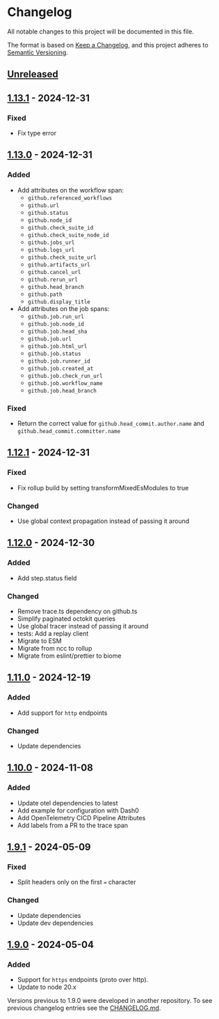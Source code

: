# Changelog

All notable changes to this project will be documented in this file.

The format is based on [Keep a Changelog](https://keepachangelog.com/en/1.1.0/),
and this project adheres to [Semantic Versioning](https://semver.org/spec/v2.0.0.html).

## [Unreleased]

## [1.13.1] - 2024-12-31

### Fixed

- Fix type error

## [1.13.0] - 2024-12-31

### Added

- Add attributes on the workflow span:
  - `github.referenced_workflows`
  - `github.url`
  - `github.status`
  - `github.node_id`
  - `github.check_suite_id`
  - `github.check_suite_node_id`
  - `github.jobs_url`
  - `github.logs_url`
  - `github.check_suite_url`
  - `github.artifacts_url`
  - `github.cancel_url`
  - `github.rerun_url`
  - `github.head_branch`
  - `github.path`
  - `github.display_title`
- Add attributes on the job spans:
  - `github.job.run_url`
  - `github.job.node_id`
  - `github.job.head_sha`
  - `github.job.url`
  - `github.job.html_url`
  - `github.job.status`
  - `github.job.runner_id`
  - `github.job.created_at`
  - `github.job.check_run_url`
  - `github.job.workflow_name`
  - `github.job.head_branch`

### Fixed

- Return the correct value for `github.head_commit.author.name` and `github.head_commit.committer.name`

## [1.12.1] - 2024-12-31

### Fixed

- Fix rollup build by setting transformMixedEsModules to true

### Changed

- Use global context propagation instead of passing it around

## [1.12.0] - 2024-12-30

### Added

- Add step.status field

### Changed

- Remove trace.ts dependency on github.ts
- Simplify paginated octokit queries
- Use global tracer instead of passing it around
- tests: Add a replay client
- Migrate to ESM
- Migrate from ncc to rollup
- Migrate from eslint/prettier to biome

## [1.11.0] - 2024-12-19

### Added

- Add support for `http` endpoints

### Changed

- Update dependencies

## [1.10.0] - 2024-11-08

### Added

- Update otel dependencies to latest
- Add example for configuration with Dash0
- Add OpenTelemetry CICD Pipeline Attributes
- Add labels from a PR to the trace span

## [1.9.1] - 2024-05-09

### Fixed

- Split headers only on the first `=` character

### Changed

- Update dependencies
- Update dev dependencies

## [1.9.0] - 2024-05-04

### Added

- Support for `https` endpoints (proto over http).
- Update to node 20.x

[unreleased]: https://github.com/corentinmusard/otel-cicd-action/compare/v1.13.1...HEAD
[1.13.1]: https://github.com/corentinmusard/otel-cicd-action/compare/v1.13.0...v1.13.1
[1.13.0]: https://github.com/corentinmusard/otel-cicd-action/compare/v1.12.1...v1.13.0
[1.12.1]: https://github.com/corentinmusard/otel-cicd-action/compare/v1.12.0...v1.12.1
[1.12.0]: https://github.com/corentinmusard/otel-cicd-action/compare/v1.11.0...v1.12.0
[1.11.0]: https://github.com/corentinmusard/otel-cicd-action/compare/v1.10.0...v1.11.0
[1.10.0]: https://github.com/corentinmusard/otel-cicd-action/compare/v1.9.1...v1.10.0
[1.9.1]: https://github.com/corentinmusard/otel-cicd-action/compare/v1.9.0...v1.9.1
[1.9.0]: https://github.com/corentinmusard/otel-cicd-action/releases/tag/v1.9.0

Versions previous to 1.9.0 were developed in another repository. To see previous changelog entries see the [CHANGELOG.md](https://github.com/inception-health/otel-export-trace-action/blob/v1.8.0/CHANGELOG.md).
